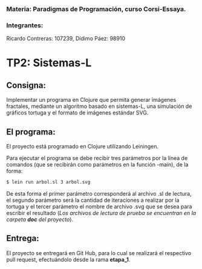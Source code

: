 ### Materia: Paradigmas de Programación, curso Corsi-Essaya.
### Integrantes:
Ricardo Contreras: 107239,
Dídimo Páez: 98910


# TP2: Sistemas-L

## Consigna:
Implementar un programa en Clojure que permita generar imágenes fractales, mediante un algoritmo basado en sistemas-L,
una simulación de gráficos tortuga y el formato de imágenes estándar SVG.

## El programa:
El proyecto está programado en Clojure utilizando Leiningen.

Para ejecutar el programa se debe recibir tres parámetros por la línea de comandos (que se recibirán como parámetros
en la función -main), de la forma:

```sh
$ lein run arbol.sl 3 arbol.svg
```
De esta forma el primer parámetro corresponderá al archivo .sl de lectura, el segundo parámetro será la cantidad de 
iteraciones a realizar por la tortuga y el tercer parámetro el nombre de archivo .svg que se desea para escribir el
resultado (*Los archivos de lectura de prueba se encuentran en la carpeta **doc** del proyecto*).

## Entrega:
El proyecto se entregará en Git Hub, para lo cual se realizará el respectivo pull request, efectuándolo desde la rama
**etapa_1**. 
